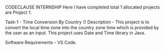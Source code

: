 CODECLAUSE INTERNSHIP
Here I have completed total 1 allocated projects are Project 1.

Task-1 - Time Conversion By Country ⏰
Description -
This project is to convert the local time zone into the country zone time which is provided by the user as an input. This project uses Date and Time library in Java.

Software Requirements -
VS Code.


